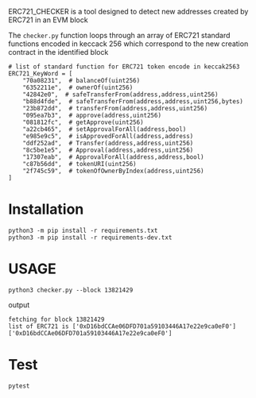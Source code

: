 ERC721_CHECKER is a tool designed to detect new addresses created by ERC721 in an EVM block

The ```checker.py``` function loops through an array of ERC721 standard functions encoded in keccack 256 which correspond to the new creation contract in the identified block

```
# list of standard function for ERC721 token encode in keccak2563
ERC721_KeyWord = [
    "70a08231",  # balanceOf(uint256)
    "6352211e",  # ownerOf(uint256)
    "42842e0",  # safeTransferFrom(address,address,uint256)
    "b88d4fde",  # safeTransferFrom(address,address,uint256,bytes)
    "23b872dd",  # transferFrom(address,address,uint256)
    "095ea7b3",  # approve(address,uint256)
    "081812fc",  # getApprove(uint256)
    "a22cb465",  # setApprovalForAll(address,bool)
    "e985e9c5",  # isApprovedForAll(address,address)
    "ddf252ad",  # Transfer(address,address,uint256)
    "8c5be1e5",  # Approval(address,address,uint256)
    "17307eab",  # ApprovalForAll(address,address,bool)
    "c87b56dd",  # tokenURI(uint256)
    "2f745c59",  # tokenOfOwnerByIndex(address,uint256)
]
```

# Installation


```
python3 -m pip install -r requirements.txt
python3 -m pip install -r requirements-dev.txt
```

# USAGE

```
python3 checker.py --block 13821429
```
output

```
fetching for block 13821429
list of ERC721 is ['0xD16bdCCAe06DFD701a59103446A17e22e9ca0eF0']
['0xD16bdCCAe06DFD701a59103446A17e22e9ca0eF0']
```

# Test

```
pytest
```


